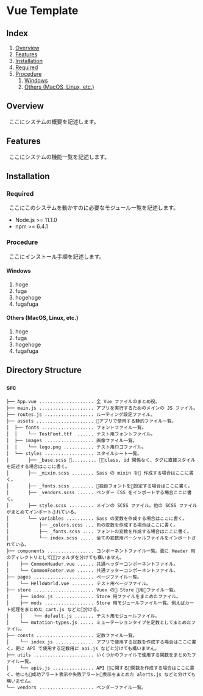 # Vue Template

## Index
1. [Overview](#overview)
1. [Features](#features)
1. [Installation](#installation)
1. [Required](#required)
1. [Procedure](#procedure)
    1. [Windows](#windows)
    1. [Others (MacOS, Linux, etc.)](#others)


## Overview
&ensp;ここにシステムの概要を記述します。

## Features
&ensp;ここにシステムの機能一覧を記述します。

## Installation

### Required
&ensp;ここにこのシステムを動かすのに必要なモジュール一覧を記述します。
- Node.js >= 11.1.0
- npm >= 6.4.1

### Procedure
&ensp;ここにインストール手順を記述します。

#### Windows
1. hoge
1. fuga
1. hogehoge
1. fugafuga

#### Others (MacOS, Linux, etc.)
1. hoge
1. fuga
1. hogehoge
1. fugafuga

## Directory Structure

### src

```
├── App.vue .................... 全 Vue ファイルのまとめ役。  
├── main.js .................... アプリを実行するためのメインの JS ファイル。  
├── routes.js .................. ルーティング設定ファイル。  
├── assets ..................... アプリで使用する静的ファイル一覧。  
│  ├── fonts ................... フォントファイル一覧。  
│  │    └── TestFont.ttf  ...... テスト用フォントファイル。  
│  ├── images .................. 画像ファイル一覧。  
│  │    └── logo.png ........... テスト用ロゴファイル。  
│  └── styles .................. スタイルシート一覧。  
│       ├── _base.scss ......... class, id 関係なく、タグに直接スタイルを記述する場合はここに書く。  
│       ├── _mixin.scss ........ Sass の mixin を 作成する場合はここに書く。  
│       ├── _fonts.scss ........ 独自フォントを設定する場合はここに書く。  
│       ├── _vendors.scss ...... ベンダー CSS をインポートする場合ここに書く。  
│       ├── style.scss ......... メインの SCSS ファイル。他の SCSS ファイルがまとめてインポートされている。  
│       └── variables .......... Sass の変数を作成する場合はここに書く。  
│           ├── _colors.scss ... 色の変数を作成する場合はここに書く。  
│           ├── _fonts.scss .... フォントの変数を作成する場合はここに書く。  
│           └── index.scss ..... 全ての変数用パーシャルファイルをインポートされている。  
├── components ................. コンポーネントファイル一覧。更に Header 用のディレクトリとしてフォルダを分けても構いません。  
│    ├── CommonHeader.vue ...... 共通ヘッダーコンポーネントファイル。  
│    └── CommonFooter.vue ...... 共通フッターコンポーネントファイル。  
├── pages ...................... ページファイル一覧。  
│    └── HelloWorld.vue ........ テスト用ページファイル。  
├── store ...................... Vuex の Store 用ファイル一覧。  
│    ├── index.js .............. Store 用ファイルをまとめたファイル。  
│    ├── mods .................. Store 用モジュールファイル一覧。例えばカート処理をまとめた cart.js などと分ける。  
│    │    └── default.js ....... テスト用モジュールファイル。  
│    └── mutation-types.js ..... ミューテーションタイプを定数としてまとめたファイル。  
├── consts ..................... 定数ファイル一覧。  
│    └── index.js .............. アプリで使用する定数を作成する場合はここに書く。更に API で使用する定数用に api.js などと分けても構いません。  
├── utils ...................... いくつかのファイルで使用する関数をまとめたファイル一覧。  
│    └── apis.js ............... API に関する関数を作成する場合はここに書く。他にも成功アラート表示や失敗アラート表示をまとめた alerts.js などと分けても構いません。  
└── vendors .................... ベンダーファイル一覧。  
```
